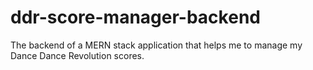 # ddr-score-manager-backend
The backend of a MERN stack application that helps me to manage my Dance Dance Revolution scores.
